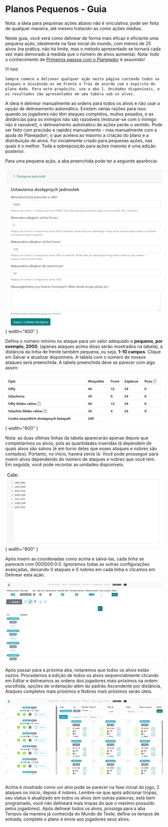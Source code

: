 # Planos Pequenos - Guia

Nota: a ideia para pequenas ações abaixo não é vinculativa, pode ser feita de qualquer maneira, até mesmo tratando-as como ações médias.

Neste guia, você verá como delinear de forma mais eficaz e eficiente uma pequena ação, idealmente na fase inicial do mundo, com menos de 25 alvos (na prática, não há limite, mas o método apresentado se tornará cada vez mais demorado à medida que o número de alvos aumenta). Nota: todo o conhecimento de [Primeiros passos com o Planejador](./../first_steps/index.md) é assumido!

!!! hint

    Sempre comece a delinear qualquer ação nesta página contando todos os ataques e dividindo-os em Frente e Trás de acordo com o espírito do plano dado. Para este propósito, use a aba 1. Unidades disponíveis, e os resultados são apresentados em uma tabela sob os alvos.

A ideia é delinear manualmente as ordens para todos os alvos e não usar a opção de delineamento automático. Existem várias razões para isso: quando os jogadores não têm ataques completos, muitos pesados, e as distâncias para os inimigos não são razoáveis (misturar-se com o inimigo não é razoável), o delineamento automático de ações perde o sentido. Pode ser feito com precisão e rapidez manualmente - mas manualmente com a ajuda do Planejador!, o que acelera ao máximo a criação do plano e a distribuição de alvos. Foi inicialmente criado para pequenas ações, nas quais é o melhor. Toda a sobreposição para ações maiores é uma adição posterior.

Para uma pequena ação, a aba preenchida pode ter a seguinte aparência:

![alt text](image-11.png){ width="600" }

Defina o número mínimo no ataque para um valor adequado e **pequeno, por exemplo, 2000**, (apenas ataques acima disso serão mostrados na tabela), a distância da linha de frente também pequena, ou seja, **1-10 campos**. Clique em Salvar e atualizar disponíveis. A tabela com o número de nossos ataques será preenchida.
A tabela preenchida deve se parecer com algo assim:

![alt text](image-12.png){ width="600" }

Nota: as duas últimas linhas da tabela aparecerão apenas depois que completarmos os alvos, pois as quantidades inseridas lá dependem de quais alvos são salvos (é em torno deles que esses ataques e nobres são contados). Portanto, no início, haverá zeros lá. Você pode prosseguir para inserir alvos dependendo do número de ataques e nobres que você tem. Em seguida, você pode recontar as unidades disponíveis.

![alt text](image-13.png){ width="600" }

Após inserir as coordenadas como acima e salvá-las, cada linha se parecerá com 000|000:0:0.
Ignoramos todas as outras configurações avançadas, deixando 0 ataques e 0 nobres em cada linha e clicamos em Delinear esta ação.

![alt text](image-14.png)

Após passar para a próxima aba, notaremos que todos os alvos estão vazios. Procedemos à edição de todos os alvos sequencialmente clicando em Editar e delineamos as ordens dos jogadores mais próximos na ordem escolhida, opções de ordenação além do padrão Ascendente por distância, Ataques completos mais próximos e Nobres mais próximos serão úteis.

![alt text](image-15.png)

Acima é mostrado como um alvo pode se parecer na fase inicial do jogo, 2 ataques no início, depois 4 nobres. Lembre-se que após adicionar tropas, seu status é atualizado em todos os alvos (em outras palavras, está bem programado, você não delineará mais tropas do que o máximo possuído pelos jogadores). Após delinear todos os alvos, prossiga para a aba Tempos da maneira já conhecida do Mundo de Teste, defina os tempos de entrada, complete o plano e envie aos jogadores seus alvos.
